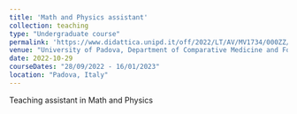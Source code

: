 ```yaml
---
title: 'Math and Physics assistant'
collection: teaching
type: "Undergraduate course"
permalink: 'https://www.didattica.unipd.it/off/2022/LT/AV/MV1734/000ZZ/AVQ0088928/N0'
venue: "University of Padova, Department of Comparative Medicine and Food Science"
date: 2022-10-29
courseDates: "28/09/2022 - 16/01/2023"
location: "Padova, Italy"
---
```

Teaching assistant in Math and Physics
